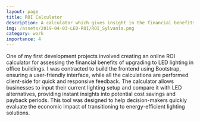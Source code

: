 ```yaml
---
layout: page
title: ROI Calculator
description: A calculator which gives insight in the financial benefits of upgrading to LED lights in office buildings.
img: /assets/2019-04-03-LED-ROI/ROI_Sylvania.png
category: work
importance: 4
---
```


One of my first development projects involved creating an online ROI calculator for assessing the financial benefits of upgrading to LED lighting in office buildings. I was contracted to build the frontend using Bootstrap, ensuring a user-friendly interface, while all the calculations are performed client-side for quick and responsive feedback. The calculator allows businesses to input their current lighting setup and compare it with LED alternatives, providing instant insights into potential cost savings and payback periods. This tool was designed to help decision-makers quickly evaluate the economic impact of transitioning to energy-efficient lighting solutions.

<div class="row">
    <div class="col-sm mt-3 mt-md-0">
        <img class="img-fluid rounded z-depth-1" src="{{ '/assets/2019-04-03-LED-ROI/ROI_Sylvania_overview.png' | relative_url }}" alt="" title="example image"/>
    </div>
</div>
